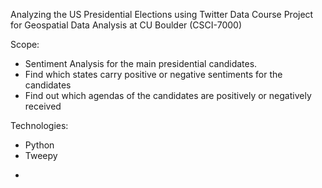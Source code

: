 Analyzing the US Presidential Elections using Twitter Data
Course Project for Geospatial Data Analysis at CU Boulder (CSCI-7000)

Scope:
* Sentiment Analysis for the main presidential candidates.
* Find which states carry positive or negative sentiments for the candidates
* Find out which agendas of the candidates are positively or negatively received

Technologies:
* Python
* Tweepy
- 

